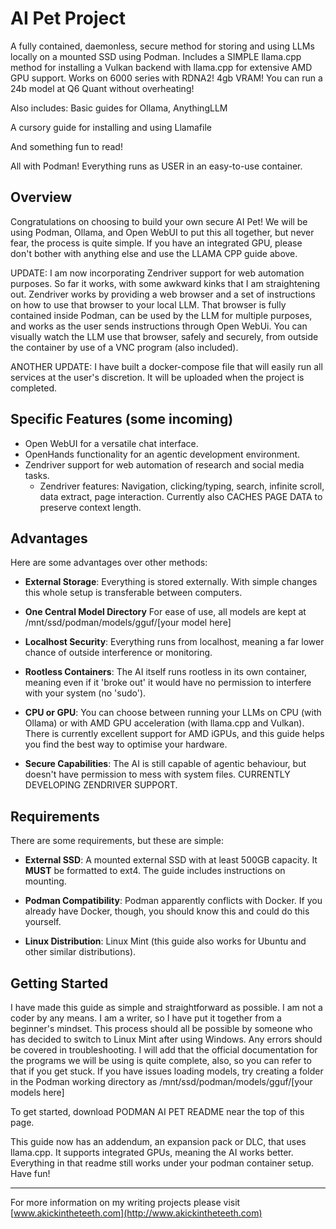 # AI Pet Project

A fully contained, daemonless, secure method for storing and using LLMs locally on a mounted SSD using Podman. Includes a SIMPLE llama.cpp method for installing a Vulkan backend with llama.cpp for extensive AMD GPU support. 
Works on 6000 series with RDNA2! 4gb VRAM! 
You can run a 24b model at Q6 Quant without overheating!

Also includes: Basic guides for Ollama, AnythingLLM

A cursory guide for installing and using Llamafile

And something fun to read!


All with Podman! Everything runs as USER in an easy-to-use container.

## Overview

Congratulations on choosing to build your own secure AI Pet! We will be using Podman, Ollama, and Open WebUI to put this all together, but never fear, the process is quite simple. If you have an integrated GPU, please don't bother with anything else and use the LLAMA CPP guide above.

UPDATE: I am now incorporating Zendriver support for web automation purposes. So far it works, with some awkward kinks that I am straightening out. Zendriver works by providing a web browser and a set of instructions on how to use that browser to your local LLM. That browser is fully contained inside Podman, can be used by the LLM for multiple purposes, and works as the user sends instructions through Open WebUi. You can visually watch the LLM use that browser, safely and securely, from outside the container by use of a VNC program (also included).

ANOTHER UPDATE: I have built a docker-compose file that will easily run all services at the user's discretion. It will be uploaded when the project is completed.


## Specific Features (some incoming)

- Open WebUI for a versatile chat interface.
- OpenHands functionality for an agentic development environment.
- Zendriver support for web automation of research and social media tasks.
  - Zendriver features: Navigation, clicking/typing, search, infinite scroll, data extract, page interaction. Currently also CACHES PAGE DATA to preserve context length. 

## Advantages

Here are some advantages over other methods:

- **External Storage**: Everything is stored externally. With simple changes this whole setup is transferable between computers.

- **One Central Model Directory** For ease of use, all models are kept at /mnt/ssd/podman/models/gguf/[your model here]

- **Localhost Security**: Everything runs from localhost, meaning a far lower chance of outside interference or monitoring.

- **Rootless Containers**: The AI itself runs rootless in its own container, meaning even if it 'broke out' it would have no permission to interfere with your system (no 'sudo').

- **CPU or GPU**: You can choose between running your LLMs on CPU (with Ollama) or with AMD GPU acceleration (with llama.cpp and Vulkan). There is currently excellent support for AMD iGPUs, and this guide helps you find the best way to optimise your hardware.

- **Secure Capabilities**: The AI is still capable of agentic behaviour, but doesn't have permission to mess with system files. CURRENTLY DEVELOPING ZENDRIVER SUPPORT.


## Requirements

There are some requirements, but these are simple:

- **External SSD**: A mounted external SSD with at least 500GB capacity. It **MUST** be formatted to ext4. The guide includes instructions on mounting.

- **Podman Compatibility**: Podman apparently conflicts with Docker. If you already have Docker, though, you should know this and could do this yourself.

- **Linux Distribution**: Linux Mint (this guide also works for Ubuntu and other similar distributions).

## Getting Started

I have made this guide as simple and straightforward as possible. I am not a coder by any means. I am a writer, so I have put it together from a beginner's mindset. This process should all be possible by someone who has decided to switch to Linux Mint after using Windows. Any errors should be covered in troubleshooting. I will add that the official documentation for the programs we will be using is quite complete, also, so you can refer to that if you get stuck. If you have issues loading models, try creating a folder in the Podman working directory as /mnt/ssd/podman/models/gguf/[your models here]

To get started, download PODMAN AI PET README near the top of this page.

This guide now has an addendum, an expansion pack or DLC, that uses llama.cpp. It supports integrated GPUs, meaning the AI works better. Everything in that readme still works under your podman container setup. Have fun!

---

For more information on my writing projects please visit [www.akickintheteeth.com](http://www.akickintheteeth.com)
